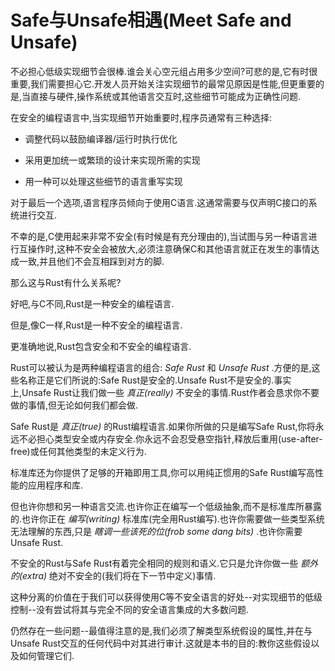 # Safe与Unsafe相遇(Meet Safe and Unsafe)

不必担心低级实现细节会很棒.谁会关心空元组占用多少空间?可悲的是,它有时很重要,我们需要担心它.开发人员开始关注实现细节的最常见原因是性能,但更重要的是,当直接与硬件,操作系统或其他语言交互时,这些细节可能成为正确性问题.

在安全的编程语言中,当实现细节开始重要时,程序员通常有三种选择:

- 调整代码以鼓励编译器/运行时执行优化

- 采用更加统一或繁琐的设计来实现所需的实现

- 用一种可以处理这些细节的语言重写实现

对于最后一个选项,语言程序员倾向于使用C语言.这通常需要与仅声明C接口的系统进行交互.

不幸的是,C使用起来非常不安全(有时候是有充分理由的),当试图与另一种语言进行互操作时,这种不安全会被放大,必须注意确保C和其他语言就正在发生的事情达成一致,并且他们不会互相踩到对方的脚.

那么这与Rust有什么关系呢?

好吧,与C不同,Rust是一种安全的编程语言.

但是,像C一样,Rust是一种不安全的编程语言.

更准确地说,Rust包含安全和不安全的编程语言.

Rust可以被认为是两种编程语言的组合: *Safe Rust* 和 *Unsafe Rust* .方便的是,这些名称正是它们所说的:Safe Rust是安全的.Unsafe Rust不是安全的.事实上,Unsafe Rust让我们做一些 *真正(really)* 不安全的事情.Rust作者会恳求你不要做的事情,但无论如何我们都会做.

Safe Rust是 *真正(true)* 的Rust编程语言.如果你所做的只是编写Safe Rust,你将永远不必担心类型安全或内存安全.你永远不会忍受悬空指针,释放后重用(use-after-free)或任何其他类型的未定义行为.

标准库还为你提供了足够的开箱即用工具,你可以用纯正惯用的Safe Rust编写高性能的应用程序和库.

但也许你想和另一种语言交流.也许你正在编写一个低级抽象,而不是标准库所暴露的.也许你正在 *编写(writing)* 标准库(完全用Rust编写).也许你需要做一些类型系统无法理解的东西,只是 *瞎调一些该死的位(frob some dang bits)* .也许你需要Unsafe Rust.

不安全的Rust与Safe Rust有着完全相同的规则和语义.它只是允许你做一些 *额外的(extra)* 绝对不安全的(我们将在下一节中定义)事情.

这种分离的价值在于我们可以获得使用C等不安全语言的好处--对实现细节的低级控制--没有尝试将其与完全不同的安全语言集成的大多数问题.

仍然存在一些问题--最值得注意的是,我们必须了解类型系统假设的属性,并在与Unsafe Rust交互的任何代码中对其进行审计.这就是本书的目的:教你这些假设以及如何管理它们.
